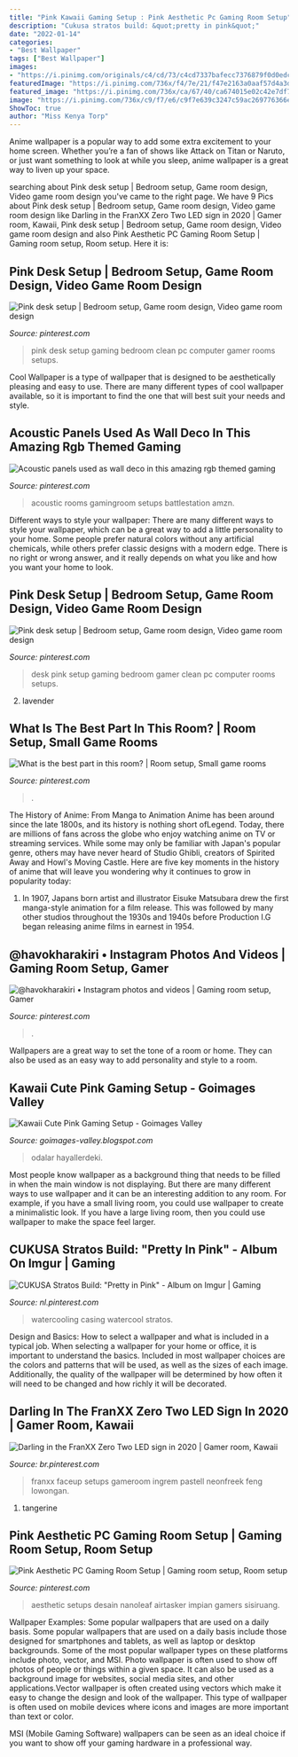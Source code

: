 ```yaml
---
title: "Pink Kawaii Gaming Setup : Pink Aesthetic Pc Gaming Room Setup"
description: "Cukusa stratos build: &quot;pretty in pink&quot;"
date: "2022-01-14"
categories:
- "Best Wallpaper"
tags: ["Best Wallpaper"]
images:
- "https://i.pinimg.com/originals/c4/cd/73/c4cd7337bafecc7376879f0d0edc6ee6.jpg"
featuredImage: "https://i.pinimg.com/736x/f4/7e/21/f47e2163a0aaf57d4a3db33be86f8990.jpg"
featured_image: "https://i.pinimg.com/736x/ca/67/40/ca674015e02c42e7df7c9062b11b3aa3.jpg"
image: "https://i.pinimg.com/736x/c9/f7/e6/c9f7e639c3247c59ac269776366eb068.jpg"
ShowToc: true
author: "Miss Kenya Torp"
---
```



Anime wallpaper is a popular way to add some extra excitement to your home screen. Whether you’re a fan of shows like Attack on Titan or Naruto, or just want something to look at while you sleep, anime wallpaper is a great way to liven up your space.

	

		
searching about Pink desk setup | Bedroom setup, Game room design, Video game room design you've came to the right page. We have 9 Pics about Pink desk setup | Bedroom setup, Game room design, Video game room design like Darling in the FranXX Zero Two LED sign in 2020 | Gamer room, Kawaii, Pink desk setup | Bedroom setup, Game room design, Video game room design and also Pink Aesthetic PC Gaming Room Setup | Gaming room setup, Room setup. Here it is:
		
    
## Pink Desk Setup | Bedroom Setup, Game Room Design, Video Game Room Design

<img loading=lazy src="https://i.pinimg.com/736x/c4/cd/73/c4cd7337bafecc7376879f0d0edc6ee6.jpg" onerror="this.onerror=null;this.src='https://tse4.mm.bing.net/th?id=OIP.m8Q1PxnifrUOLn7yktGiTAHaJ3&amp;pid=15.1';" alt="Pink desk setup | Bedroom setup, Game room design, Video game room design">

_Source: pinterest.com_

>pink desk setup gaming bedroom clean pc computer gamer rooms setups. 

	

Cool Wallpaper is a type of wallpaper that is designed to be aesthetically pleasing and easy to use. There are many different types of cool wallpaper available, so it is important to find the one that will best suit your needs and style.

    
## Acoustic Panels Used As Wall Deco In This Amazing Rgb Themed Gaming

<img loading=lazy src="https://i.pinimg.com/736x/4e/3b/18/4e3b18bf70cd1b91bc2a9a06f92bdd27.jpg" onerror="this.onerror=null;this.src='https://tse1.mm.bing.net/th?id=OIP.FgJn1313qhepswWW_H9-BgHaFf&amp;pid=15.1';" alt="Acoustic panels used as wall deco in this amazing rgb themed gaming">

_Source: pinterest.com_

>acoustic rooms gamingroom setups battlestation amzn. 

	

Different ways to style your wallpaper:
There are many different ways to style your wallpaper, which can be a great way to add a little personality to your home. Some people prefer natural colors without any artificial chemicals, while others prefer classic designs with a modern edge. There is no right or wrong answer, and it really depends on what you like and how you want your home to look.

    
## Pink Desk Setup | Bedroom Setup, Game Room Design, Video Game Room Design

<img loading=lazy src="https://i.pinimg.com/originals/c4/cd/73/c4cd7337bafecc7376879f0d0edc6ee6.jpg" onerror="this.onerror=null;this.src='https://tse4.mm.bing.net/th?id=OIP.Rm0m6MwxPSTyE43MpfOm3QHaJ4&amp;pid=15.1';" alt="Pink desk setup | Bedroom setup, Game room design, Video game room design">

_Source: pinterest.com_

>desk pink setup gaming bedroom gamer clean pc computer rooms setups. 

	

2. lavender 

    
## What Is The Best Part In This Room? | Room Setup, Small Game Rooms

<img loading=lazy src="https://i.pinimg.com/736x/89/4a/fe/894afe3b5d17df39d969211311f8d4eb.jpg" onerror="this.onerror=null;this.src='https://tse1.mm.bing.net/th?id=OIP.xQOjK53c5R4tl6umk8Yd1QHaHQ&amp;pid=15.1';" alt="What is the best part in this room? | Room setup, Small game rooms">

_Source: pinterest.com_

>. 

	

The History of Anime: From Manga to Animation
Anime has been around since the late 1800s, and its history is nothing short ofLegend. Today, there are millions of fans across the globe who enjoy watching anime on TV or streaming services. While some may only be familiar with Japan's popular genre, others may have never heard of Studio Ghibli, creators of Spirited Away and Howl's Moving Castle. Here are five key moments in the history of anime that will leave you wondering why it continues to grow in popularity today:
1) In 1907, Japans born artist and illustrator Eisuke Matsubara drew the first manga-style animation for a film release. This was followed by many other studios throughout the 1930s and 1940s before Production I.G began releasing anime films in earnest in 1954.

    
## @havokharakiri • Instagram Photos And Videos | Gaming Room Setup, Gamer

<img loading=lazy src="https://i.pinimg.com/736x/c9/f7/e6/c9f7e639c3247c59ac269776366eb068.jpg" onerror="this.onerror=null;this.src='https://tse1.mm.bing.net/th?id=OIP.WBFVa91SEHdvxUymHFmwbgHaFj&amp;pid=15.1';" alt="@havokharakiri • Instagram photos and videos | Gaming room setup, Gamer">

_Source: pinterest.com_

>. 

	

Wallpapers are a great way to set the tone of a room or home. They can also be used as an easy way to add personality and style to a room.

    
## Kawaii Cute Pink Gaming Setup - Goimages Valley

<img loading=lazy src="https://i.pinimg.com/originals/37/e1/05/37e10523c5156a1010157f90d4b8b6fb.png" onerror="this.onerror=null;this.src='https://tse3.mm.bing.net/th?id=OIP.VOQyrGoqHSG0dgEn2gQQ7QHaHa&amp;pid=15.1';" alt="Kawaii Cute Pink Gaming Setup - Goimages Valley">

_Source: goimages-valley.blogspot.com_

>odalar hayallerdeki. 

	

Most people know wallpaper as a background thing that needs to be filled in when the main window is not displaying. But there are many different ways to use wallpaper and it can be an interesting addition to any room. For example, if you have a small living room, you could use wallpaper to create a minimalistic look. If you have a large living room, then you could use wallpaper to make the space feel larger.

    
## CUKUSA Stratos Build: &quot;Pretty In Pink&quot; - Album On Imgur | Gaming

<img loading=lazy src="https://i.pinimg.com/736x/28/40/3d/28403d71c74c7fcff521daf24941e91a.jpg" onerror="this.onerror=null;this.src='https://tse1.mm.bing.net/th?id=OIP.znRlDSZsGwzPAUY5mQTcSQHaE8&amp;pid=15.1';" alt="CUKUSA Stratos Build: &quot;Pretty in Pink&quot; - Album on Imgur | Gaming">

_Source: nl.pinterest.com_

>watercooling casing watercool stratos. 

	

Design and Basics: How to select a wallpaper and what is included in a typical job.
When selecting a wallpaper for your home or office, it is important to understand the basics. Included in most wallpaper choices are the colors and patterns that will be used, as well as the sizes of each image. Additionally, the quality of the wallpaper will be determined by how often it will need to be changed and how richly it will be decorated.

    
## Darling In The FranXX Zero Two LED Sign In 2020 | Gamer Room, Kawaii

<img loading=lazy src="https://i.pinimg.com/736x/f4/7e/21/f47e2163a0aaf57d4a3db33be86f8990.jpg" onerror="this.onerror=null;this.src='https://tse3.mm.bing.net/th?id=OIP.V6-A30B61nz1CMl6o6uP2wHaKf&amp;pid=15.1';" alt="Darling in the FranXX Zero Two LED sign in 2020 | Gamer room, Kawaii">

_Source: br.pinterest.com_

>franxx faceup setups gameroom ingrem pastell neonfreek feng lowongan. 

	

1. tangerine 

    
## Pink Aesthetic PC Gaming Room Setup | Gaming Room Setup, Room Setup

<img loading=lazy src="https://i.pinimg.com/736x/ca/67/40/ca674015e02c42e7df7c9062b11b3aa3.jpg" onerror="this.onerror=null;this.src='https://tse4.mm.bing.net/th?id=OIP.169QKKNB5-2oFE7V5-Qi0gHaLH&amp;pid=15.1';" alt="Pink Aesthetic PC Gaming Room Setup | Gaming room setup, Room setup">

_Source: pinterest.com_

>aesthetic setups desain nanoleaf airtasker impian gamers sisiruang. 

	

Wallpaper Examples: Some popular wallpapers that are used on a daily basis.
Some popular wallpapers that are used on a daily basis include those designed for smartphones and tablets, as well as laptop or desktop backgrounds. Some of the most popular wallpaper types on these platforms include photo, vector, and MSI. 
Photo wallpaper is often used to show off photos of people or things within a given space. It can also be used as a background image for websites, social media sites, and other applications.Vector wallpaper is often created using vectors which make it easy to change the design and look of the wallpaper. This type of wallpaper is often used on mobile devices where icons and images are more important than text or color. 

MSI (Mobile Gaming Software) wallpapers can be seen as an ideal choice if you want to show off your gaming hardware in a professional way.

